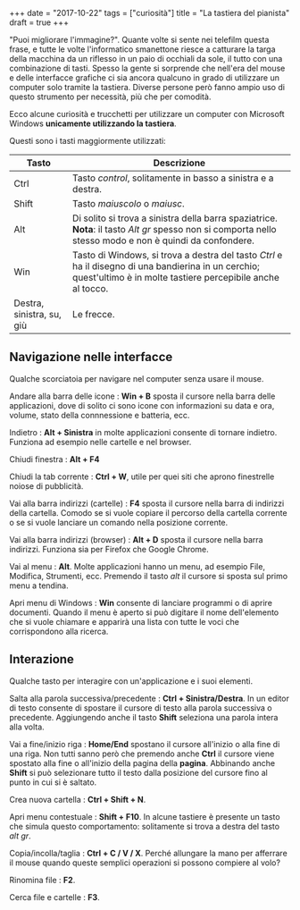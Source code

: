 +++
date = "2017-10-22"
tags = ["curiosità"]
title = "La tastiera del pianista"
draft = true
+++

"Puoi migliorare l'immagine?".
Quante volte si sente nei telefilm questa frase, e tutte le volte l'informatico smanettone riesce a catturare la targa della macchina da un riflesso in un paio di occhiali da sole, il tutto con una combinazione di tasti.
Spesso la gente si sorprende che nell'era del mouse e delle interfacce grafiche ci sia ancora qualcuno in grado di utilizzare un computer solo tramite la tastiera.
Diverse persone però fanno ampio uso di questo strumento per necessità, più che per comodità.

Ecco alcune curiosità e trucchetti per utilizzare un computer con Microsoft Windows **unicamente utilizzando la tastiera**.


<!--more-->

Questi sono i tasti maggiormente utilizzati:

Tasto		| Descrizione
------	| -------------
Ctrl		| Tasto *control*, solitamente in basso a sinistra e a destra.
Shift		| Tasto *maiuscolo* o *maiusc*.
Alt			| Di solito si trova a sinistra della barra spaziatrice. **Nota**: il tasto *Alt gr* spesso non si comporta nello stesso modo e non è quindi da confondere.
Win			| Tasto di Windows, si trova a destra del tasto *Ctrl* e ha il disegno di una bandierina in un cerchio; quest'ultimo è in molte tastiere percepibile anche al tocco.
Destra, sinistra, su, giù	| Le frecce.


## Navigazione nelle interfacce

Qualche scorciatoia per navigare nel computer senza usare il mouse.

Andare alla barra delle icone
:	**Win + B** sposta il cursore nella barra delle applicazioni, dove di solito ci sono icone con informazioni su data e ora, volume, stato della connnessione e batteria, ecc.

Indietro
:	**Alt + Sinistra** in molte applicazioni consente di tornare indietro. Funziona ad esempio nelle cartelle e nel browser.

Chiudi finestra
:	**Alt + F4**

Chiudi la tab corrente
:	**Ctrl + W**, utile per quei siti che aprono finestrelle noiose di pubblicità.

Vai alla barra indirizzi (cartelle)
:	**F4** sposta il cursore nella barra di indirizzi della cartella. Comodo se si vuole copiare il percorso della cartella corrente o se si vuole lanciare un comando nella posizione corrente.

Vai alla barra indirizzi (browser)
:	**Alt + D** sposta il cursore nella barra indirizzi. Funziona sia per Firefox che Google Chrome.

Vai al menu
:	**Alt**. Molte applicazioni hanno un menu, ad esempio File, Modifica, Strumenti, ecc. Premendo il tasto *alt* il cursore si sposta sul primo menu a tendina.

Apri menu di Windows
:	**Win** consente di lanciare programmi o di aprire documenti. Quando il menu è aperto si può digitare il nome dell'elemento che si vuole chiamare e apparirà una lista con tutte le voci che corrispondono alla ricerca.



## Interazione

Qualche tasto per interagire con un'applicazione e i suoi elementi.

Salta alla parola successiva/precedente
:	**Ctrl + Sinistra/Destra**. In un editor di testo consente di spostare il cursore di testo alla parola successiva o precedente. Aggiungendo anche il tasto **Shift** seleziona una parola intera alla volta.

Vai a fine/inizio riga
:	**Home/End** spostano il cursore all'inizio o alla fine di una riga. Non tutti sanno però che premendo anche **Ctrl** il cursore viene spostato alla fine o all'inizio della pagina della **pagina**. Abbinando anche **Shift** si può selezionare tutto il testo dalla posizione del cursore fino al punto in cui si è saltato.

Crea nuova cartella
:	**Ctrl + Shift + N**.

Apri menu contestuale
:	**Shift + F10**. In alcune tastiere è presente un tasto che simula questo comportamento: solitamente si trova a destra del tasto *alt gr*.

Copia/incolla/taglia
:	**Ctrl + C / V / X**. Perché allungare la mano per afferrare il mouse quando queste semplici operazioni si possono compiere al volo?

Rinomina file
:	**F2**.

Cerca file e cartelle
:	**F3**.
